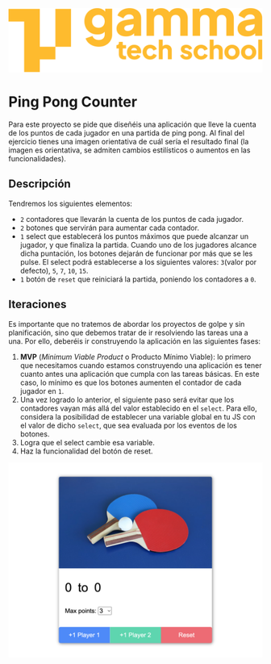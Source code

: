 ![](./Logo_Yellow.png)

# Ping Pong Counter
Para este proyecto se pide que diseñéis una aplicación que lleve la cuenta de los puntos de cada jugador en una partida de ping pong. Al final del ejercicio tienes una imagen orientativa de cuál sería el resultado final (la imagen es orientativa, se admiten cambios estilísticos o aumentos en las funcionalidades).

## Descripción
Tendremos los siguientes elementos:
- `2` contadores que llevarán la cuenta de los puntos de cada jugador.
- `2` botones que servirán para aumentar cada contador.
- `1` select que establecerá los puntos máximos que puede alcanzar un jugador, y que finaliza la partida. Cuando uno de los jugadores alcance dicha puntación, los botones dejarán de funcionar por más que se les pulse. El select podrá establecerse a los siguientes valores: `3`(valor por defecto), `5`, `7`, `10`, `15`.
- `1` botón de `reset` que reiniciará la partida, poniendo los contadores a `0`.

## Iteraciones
Es importante que no tratemos de abordar los proyectos de golpe y sin planificación, sino que debemos tratar de ir resolviendo las tareas una a una. Por ello, deberéis ir construyendo la aplicación en las siguientes fases:

1. **MVP** (*Minimum Viable Product*  o Producto Mínimo Viable): lo primero que necesitamos cuando estamos construyendo una aplicación es tener cuanto antes una aplicación que cumpla con las tareas básicas. En este caso, lo mínimo es que los botones aumenten el contador de cada jugador en `1`.
2. Una vez logrado lo anterior, el siguiente paso será evitar que los contadores vayan más allá del valor establecido en el `select`. Para ello, considera la posibilidad de establecer una variable global en tu JS con el valor de dicho `select`, que sea evaluada por los eventos de los botones.
3. Logra que el select cambie esa variable.
4. Haz la funcionalidad del botón de reset.

![](pingpong_counter_img.png)